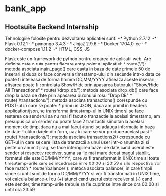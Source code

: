 # bank_app

## Hootsuite Backend Internship

Tehnologiile folosite pentru dezvoltarea aplicatiei sunt:
	⋅⋅* Python 2.7.12
	⋅⋅* Flask 0.12.1
	⋅⋅* pymongo 3.4.3
	⋅⋅* Jinja2 2.9.6
	⋅⋅* Docker 17.04.0-ce
	⋅⋅* docker-compose 1.11.2
	⋅⋅* HTML, CSS, JS

Flask este un framework de python pentru crearea de aplicatii web. Are definite cate o ruta pentru fiecare entry point al aplicatiei:
	* route('/'): metoda asociata main_page() care cauta in baza de date primele 50 de inserari si dupa ce face conversia timestamp-ului din secunde intr-o data ce poate fi inteleasa de forma hh:mm DD/MM/YYYY afiseaza aceste inserari, afisarea poate fi controlata Show/Hide prin apasarea butonului "Show/Hide All Transactions"
	* route('/drop_db/'): metoda asociata drop_db() care face drop la baza de date prin apasarea butonului rosu "Drop DB"
	* route('/transactions/'): metoda asociata transactions() corespunde cu  POST-ul in care se poate:
		* primi un JSON, daca am primit in headers application/json, se transforma timestamp-ul in UNIX time si se face testarea ca senderul sa nu mai fi facut o tranzactie la acelasi timestamp, am presupus ca un sender nu poate face 2 tranzactii simultan la acelasi moment de timp, daca nu a mai facut atunci se adauga informatia in baza de date
		* citim datele din form, caz in care se vor produce aceiasi pasi
	* route('/transactions/'): metoda asociata transactions2() corespunde cu GET-ul in care se cere lista de tranzactii a unui user intr-o anumita zi si peste un anumit prag, se face interogarea bazei de date cand userul este sender si respectiv receiver, suma sa fie mai mare decat pragul stabilit, formatul zile este DD/MM/YYYY, care va fi transformat in UNIX time si toate timestamp-urile care se incadreaza intre 00:00 si 23:59 a zile respective vor face match
	* route('/balance/'): metoda asociata balance() in care timpii since si until sunt de forma DD/MM/YYYY si vor fi transformati in UNIX time, voi calcula balance-ul cu (+) atunci cand userul este receiver si (-) cand este sender, timestamp-urile trebuie sa fie cuprinse intre since ora 00:00 si until ora 23:59
